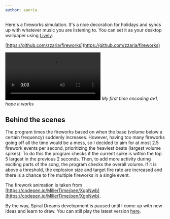 ```yaml
---
author: aaeria
---
```


Here's a fireworks simulation. It's a nice decoration for holidays and syncs up with whatever music you are listening to. You can set it as your desktop wallpaper using [Lively](https://github.com/rocksdanister/lively).

[https://github.com/zzaria/fireworks](https://github.com/zzaria/fireworks)

<video controls><source src="{{'/assets/images/2024-02-14 fireworks.webm' | relative_url}}"></video>
*My first time encoding av1, hope it works*

## Behind the scenes

The program times the fireworks based on when the base (volume below a certain frequency) suddenly increases. However, having too many fireworks going off all the time would be a mess, so I decided to aim for at most 2.5 firework events per second, prioritizing the heaviest beats (largest volume spikes). To do this the program checks if the current spike is within the top 5 largest in the previous 2 seconds. Then, to add more activity during exciting parts of the song, the program checks the overall volume. If it is above a threshold, the explosion size and target fire rate are increased and there is a chance to fire multiple fireworks in a single event.

The firework animation is taken from [https://codepen.io/MillerTime/pen/XgpNwb](https://codepen.io/MillerTime/pen/XgpNwb).

By the way, Spiral Dreams development is paused until I come up with new ideas and learn to draw. You can still play the latest version [here](https://github.com/zzaria/Spiral-Dreams/releases/).